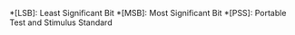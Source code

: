 *[LSB]: Least Significant Bit
*[MSB]: Most Significant Bit
*[PSS]: Portable Test and Stimulus Standard
